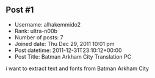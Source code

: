 ## Post #1
- Username: alhakemmido2
- Rank: ultra-n00b
- Number of posts: 7
- Joined date: Thu Dec 29, 2011 10:01 pm
- Post datetime: 2011-12-31T23:10:12+00:00
- Post Title: Batman Arkham City Translation PC

i want to extract text and fonts from Batman Arkham City

